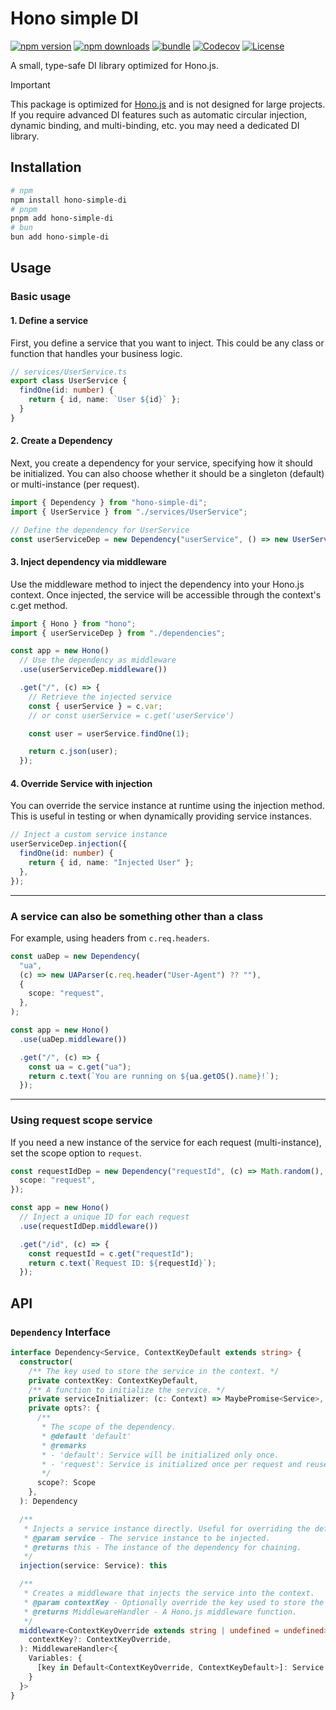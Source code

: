 # Hono simple DI

[![npm version][npm-version-src]][npm-version-href]
[![npm downloads][npm-downloads-src]][npm-downloads-href]
[![bundle][bundle-src]][bundle-href]
[![Codecov][codecov-src]][codecov-href]
[![License][license-src]][license-href]

A small, type-safe DI library optimized for Hono.js.

> [!IMPORTANT]
> This package is optimized for [Hono.js](https://github.com/honojs/hono) and is not designed for large projects. If you require advanced DI features such as automatic circular injection, dynamic binding, and multi-binding, etc. you may need a dedicated DI library.

## Installation

```bash
# npm
npm install hono-simple-di
# pnpm
pnpm add hono-simple-di
# bun
bun add hono-simple-di
```

## Usage

### Basic usage

#### 1. Define a service

First, you define a service that you want to inject. This could be any class or function that handles your business logic.

```ts
// services/UserService.ts
export class UserService {
  findOne(id: number) {
    return { id, name: `User ${id}` };
  }
}
```

#### 2. Create a Dependency

Next, you create a dependency for your service, specifying how it should be initialized. You can also choose whether it should be a singleton (default) or multi-instance (per request).

```ts
import { Dependency } from "hono-simple-di";
import { UserService } from "./services/UserService";

// Define the dependency for UserService
const userServiceDep = new Dependency("userService", () => new UserService());
```

#### 3. Inject dependency via middleware

Use the middleware method to inject the dependency into your Hono.js context. Once injected, the service will be accessible through the context's c.get method.

```ts
import { Hono } from "hono";
import { userServiceDep } from "./dependencies";

const app = new Hono()
  // Use the dependency as middleware
  .use(userServiceDep.middleware())

  .get("/", (c) => {
    // Retrieve the injected service
    const { userService } = c.var;
    // or const userService = c.get('userService')

    const user = userService.findOne(1);

    return c.json(user);
  });
```

#### 4. Override Service with injection

You can override the service instance at runtime using the injection method. This is useful in testing or when dynamically providing service instances.

```ts
// Inject a custom service instance
userServiceDep.injection({
  findOne(id: number) {
    return { id, name: "Injected User" };
  },
});
```

---

### A service can also be something other than a class

For example, using headers from `c.req.headers`.

```ts
const uaDep = new Dependency(
  "ua",
  (c) => new UAParser(c.req.header("User-Agent") ?? ""),
  {
    scope: "request",
  },
);

const app = new Hono()
  .use(uaDep.middleware())

  .get("/", (c) => {
    const ua = c.get("ua");
    return c.text(`You are running on ${ua.getOS().name}!`);
  });
```

---

### Using request scope service

If you need a new instance of the service for each request (multi-instance), set the scope option to `request`.

```ts
const requestIdDep = new Dependency("requestId", (c) => Math.random(), {
  scope: "request",
});

const app = new Hono()
  // Inject a unique ID for each request
  .use(requestIdDep.middleware())

  .get("/id", (c) => {
    const requestId = c.get("requestId");
    return c.text(`Request ID: ${requestId}`);
  });
```

## API

### `Dependency` Interface

```ts
interface Dependency<Service, ContextKeyDefault extends string> {
  constructor(
    /** The key used to store the service in the context. */
    private contextKey: ContextKeyDefault,
    /** A function to initialize the service. */
    private serviceInitializer: (c: Context) => MaybePromise<Service>,
    private opts?: {
      /**
       * The scope of the dependency.
       * @default 'default'
       * @remarks
       * - 'default': Service will be initialized only once.
       * - 'request': Service is initialized once per request and reused across requests.
       */
      scope?: Scope
    },
  ): Dependency

  /**
   * Injects a service instance directly. Useful for overriding the default service.
   * @param service - The service instance to be injected.
   * @returns this - The instance of the dependency for chaining.
   */
  injection(service: Service): this

  /**
   * Creates a middleware that injects the service into the context.
   * @param contextKey - Optionally override the key used to store the service in the context.
   * @returns MiddlewareHandler - A Hono.js middleware function.
   */
  middleware<ContextKeyOverride extends string | undefined = undefined>(
    contextKey?: ContextKeyOverride,
  ): MiddlewareHandler<{
    Variables: {
      [key in Default<ContextKeyOverride, ContextKeyDefault>]: Service
    }
  }>
}
```

<!-- Refs -->

[npm-version-src]: https://img.shields.io/npm/v/hono-simple-di
[npm-version-href]: https://npmjs.com/package/hono-simple-di
[npm-downloads-src]: https://img.shields.io/npm/dm/hono-simple-di
[npm-downloads-href]: https://npmjs.com/package/hono-simple-di
[codecov-src]: https://img.shields.io/codecov/c/gh/maou-shonen/hono-simple-di/main
[codecov-href]: https://codecov.io/gh/maou-shonen/hono-simple-di
[bundle-src]: https://img.shields.io/bundlephobia/minzip/hono-simple-di
[bundle-href]: https://bundlephobia.com/result?p=hono-simple-di
[license-src]: https://img.shields.io/github/license/maou-shonen/hono-simple-di.svg
[license-href]: https://github.com/maou-shonen/hono-simple-di/blob/main/LICENSE
